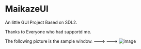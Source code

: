 # MaikazeUI

An little GUI Project Based on SDL2.

Thanks to Everyone who had supportd me.

The following picture is the sample window.
--->
--->
![image](http://o889znlzy.bkt.clouddn.com/test.gif)